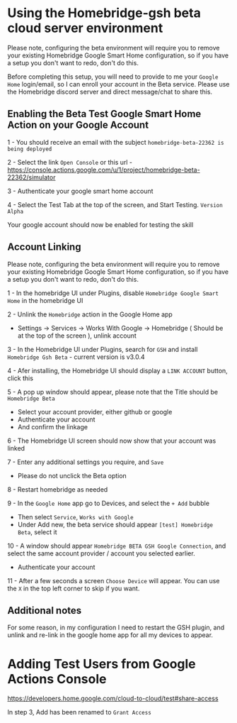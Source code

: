 # Using the Homebridge-gsh beta cloud server environment

Please note, configuring the beta environment will require you to remove your existing Homebridge Google Smart Home configuration, so if you have a setup you don't want to redo, don't do this.

Before completing this setup, you will need to provide to me your `Google Home` login/email, so I can enroll your account in the Beta service. Please use the Homebridge discord server and direct message/chat to share this.

## Enabling the Beta Test Google Smart Home Action on your Google Account

1 - You should receive an email with the subject `homebridge-beta-22362 is being deployed`

2 - Select the link `Open Console` or this url - https://console.actions.google.com/u/1/project/homebridge-beta-22362/simulator

3 - Authenticate your google smart home account

4 - Select the Test Tab at the top of the screen, and Start Testing. `Version Alpha`

Your google account should now be enabled for testing the skill

## Account Linking

Please note, configuring the beta environment will require you to remove your existing Homebridge Google Smart Home configuration, so if you have a setup you don't want to redo, don't do this.

1 - In the homebridge UI under Plugins, disable `Homebridge Google Smart Home` in the homebridge UI

2 - Unlink the `Homebridge` action in the Google Home app

- Settings -> Services -> Works With Google -> Homebridge ( Should be at the top of the screen ), unlink account

3 - In the Homebridge UI under Plugins, search for `GSH` and install `Homebridge Gsh Beta` - current version is v3.0.4

4 - Afer installing, the Homebridge UI should display a `LINK ACCOUNT` button, click this

5 - A pop up window should appear, please note that the Title should be `Homebridge Beta`

- Select your account provider, either github or google
- Authenticate your account
- And confirm the linkage

6 - The Homebridge UI screen should now show that your account was linked

7 - Enter any additional settings you require, and `Save`

- Please do not unclick the Beta option

8 - Restart homebridge as needed

9 - In the `Google Home` app go to Devices, and select the `+ Add` bubble

- Then select `Service`, `Works with Google`
- Under Add new, the beta service should appear `[test] Homebridge Beta`, select it

10 - A window should appear `Homebridge BETA GSH Google Connection`, and select the same account provider / account you selected earlier.

- Authenticate your account

11 - After a few seconds a screen `Choose Device` will appear. You can use the `X` in the top left corner to skip if you want.

## Additional notes

For some reason, in my configuration I need to restart the GSH plugin, and unlink and re-link in the google home app for all my devices to appear.

# Adding Test Users from Google Actions Console

https://developers.home.google.com/cloud-to-cloud/test#share-access

In step 3, Add has been renamed to `Grant Access`
